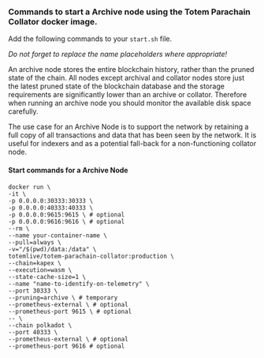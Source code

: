 ### Commands to start a Archive node using the Totem Parachain Collator docker image.

Add the following commands to your `start.sh` file. 

_Do not forget to replace the name placeholders where appropriate!_

An archive node stores the entire blockchain history, rather than the pruned state of the chain. All nodes except archival and collator nodes store just the latest pruned state of the blockchain database and the storage requirements are significantly lower than an archive or collator. Therefore when running an archive node you should monitor the available disk space carefully.

The use case for an Archive Node is to support the network by retaining a full copy of all transactions and data that has been seen by the network. It is useful for indexers and as a potential fall-back for a non-functioning collator node.

#### Start commands for a Archive Node

```shell
docker run \
-it \
-p 0.0.0.0:30333:30333 \
-p 0.0.0.0:40333:40333 \
-p 0.0.0.0:9615:9615 \ # optional
-p 0.0.0.0:9616:9616 \ # optional
--rm \
--name your-container-name \
--pull=always \
-v="/$(pwd)/data:/data" \
totemlive/totem-parachain-collator:production \
--chain=kapex \
--execution=wasm \
--state-cache-size=1 \
--name "name-to-identify-on-telemetry" \
--port 30333 \
--pruning=archive \ # temporary
--prometheus-external \ # optional
--prometheus-port 9615 \ # optional
-- \
--chain polkadot \
--port 40333 \
--prometheus-external \ # optional
--prometheus-port 9616 # optional
```